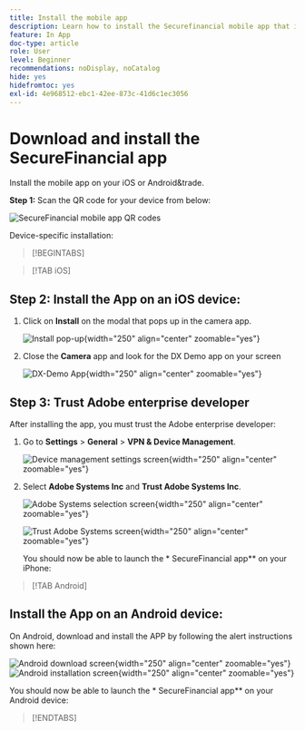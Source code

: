 ```yaml
---
title: Install the mobile app
description: Learn how to install the Securefinancial mobile app that is being used in the L535 Summit Lab.
feature: In App
doc-type: article
role: User
level: Beginner
recommendations: noDisplay, noCatalog
hide: yes
hidefromtoc: yes
exl-id: 4e968512-ebc1-42ee-873c-41d6c1ec3056
---
```

# Download and install the SecureFinancial app

Install the mobile app on your iOS or Android&trade.

**Step 1:** Scan the QR code for your device from below:

![SecureFinancial mobile app QR codes](/help/summit-lab-assets/assets/dx-demo-app-qr-codes.png)

Device-specific installation:

>[!BEGINTABS] 

>[!TAB iOS]

## Step 2: Install the App on an iOS device:

1. Click on **Install** on the modal that pops up in the camera app.

    ![Install pop-up](/help/summit-lab-assets/assets/install_popup.png){width="250" align="center" zoomable="yes"}

2. Close the **Camera** app and look for the DX Demo app on your screen

    ![DX-Demo App](/help/summit-lab-assets/assets/dx_demo_on_ios_screen.png){width="250" align="center" zoomable="yes"}
    

## Step 3:  Trust Adobe enterprise developer

After installing the app, you must trust the Adobe enterprise developer:

1. Go to **Settings** > **General** > **VPN & Device Management**. 

    ![Device management settings screen](/help/summit/l820-lab-workbook/assets/1-2-2-device-management-screen.PNG "Device management settings screen"){width="250" align="center" zoomable="yes"}

1. Select **Adobe Systems Inc** and **Trust Adobe Systems Inc**.

    ![Adobe Systems selection screen](/help/summit/l820-lab-workbook/assets/1-2-3-adobe-systems.PNG "Adobe Systems selection screen"){width="250" align="center" zoomable="yes"}
    <br>

    ![Trust Adobe Systems screen](/help/summit/l820-lab-workbook/assets/1-2-4-trust-adobe.PNG){width="250" align="center" zoomable="yes"}

    You should now be able to launch the * SecureFinancial app** on your iPhone: 


>[!TAB Android]

## Install the App on an Android device:

On Android, download and install the APP by following the alert instructions shown here:

![Android download screen](/help/summit/l820-lab-workbook/assets/1-2-5-android-download.jpg "Android download screen"){width="250" align="center" zoomable="yes"}
<br>
![Android installation screen](/help/summit/l820-lab-workbook/assets/1-2-6-android-installation.jpg){width="250" align="center" zoomable="yes"}

You should now be able to launch the * SecureFinancial app** on your Android device: 

>[!ENDTABS]
